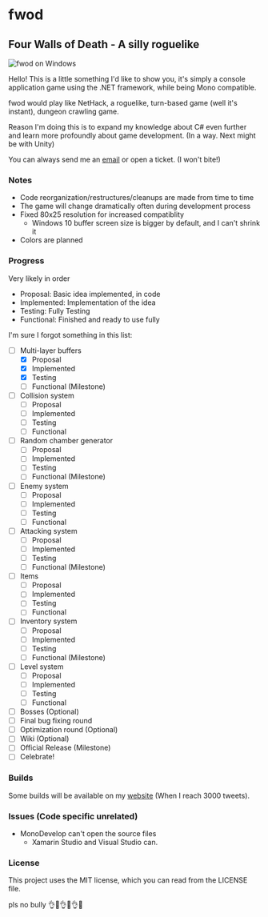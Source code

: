 # fwod
## Four Walls of Death - A silly roguelike

![fwod on Windows](http://www.wilomgfx.net/didier/pages/fwod/img1.png)

Hello! This is a little something I'd like to show you, it's simply a console application game using the .NET framework, while being Mono compatible.

fwod would play like NetHack, a roguelike, turn-based game (well it's instant), dungeon crawling game.

Reason I'm doing this is to expand my knowledge about C# even further and learn more profoundly about game development. (In a way. Next might be with Unity)

You can always send me an [email](mailto:devddstuff@gmail.com) or open a ticket. (I won't bite!)

### Notes
- Code reorganization/restructures/cleanups are made from time to time
- The game will change dramatically often during development process
- Fixed 80x25 resolution for increased compatiblity
  - Windows 10 buffer screen size is bigger by default, and I can't shrink it
- Colors are planned

### Progress
Very likely in order
- Proposal: Basic idea implemented, in code
- Implemented: Implementation of the idea
- Testing: Fully Testing
- Functional: Finished and ready to use fully

I'm sure I forgot something in this list:

- [ ] Multi-layer buffers
  - [x] Proposal
  - [x] Implemented
  - [x] Testing
  - [ ] Functional (Milestone)
- [ ] Collision system
  - [ ] Proposal
  - [ ] Implemented
  - [ ] Testing
  - [ ] Functional
- [ ] Random chamber generator
  - [ ] Proposal
  - [ ] Implemented
  - [ ] Testing
  - [ ] Functional (Milestone)
- [ ] Enemy system
  - [ ] Proposal
  - [ ] Implemented
  - [ ] Testing
  - [ ] Functional
- [ ] Attacking system
  - [ ] Proposal
  - [ ] Implemented
  - [ ] Testing
  - [ ] Functional (Milestone)
- [ ] Items
  - [ ] Proposal
  - [ ] Implemented
  - [ ] Testing
  - [ ] Functional
- [ ] Inventory system
  - [ ] Proposal
  - [ ] Implemented
  - [ ] Testing
  - [ ] Functional (Milestone)
- [ ] Level system
  - [ ] Proposal
  - [ ] Implemented
  - [ ] Testing
  - [ ] Functional
- [ ] Bosses (Optional)
- [ ] Final bug fixing round
- [ ] Optimization round (Optional)
- [ ] Wiki (Optional)
- [ ] Official Release (Milestone)
- [ ] Celebrate!

### Builds
Some builds will be available on my [website](http://www.wilomgfx.net/didier/pages/fwod.html) (When I reach 3000 tweets).

### Issues (Code specific unrelated)
- MonoDevelop can't open the source files
  - Xamarin Studio and Visual Studio can.

### License
This project uses the MIT license, which you can read from the LICENSE file.

pls no bully :ok_hand::eyes::ok_hand::eyes::ok_hand::poop: